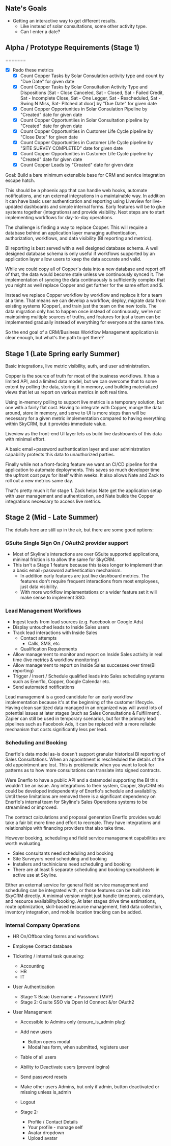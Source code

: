 ## Nate's Goals

- Getting an interactive way to get different results.
  - Like instead of solar consultations, some other activity type.
  - Can I enter a date?

## Alpha / Prototype Requirements (Stage 1)

=======

- [x] Redo these metrics
  - [x] Count Copper Tasks by Solar Consulation activity type and count by "Due Date" for given date
  - [x] Count Copper Tasks by Solar Consultation Activity Type and Dispositions [Sat - Close Canceled, Sat - Closed, Sat - Failed Credit, Sat - Incomplete Close, Sat - One Legger, Sat - Rescheduled, Sat - Swing N Miss, Sat- Pitched at door] by "Due Date" for given date
  - [x] Count Copper Opportunities in Solar Consulation Pipeline by "Created" date for given date
  - [x] Count Copper Opportuntiies in Solar Consultation pipeline by "Created" date for given date
  - [x] Count Copper Opportunities in Customer Life Cycle pipeline by "Close Date" for given date
  - [x] Count Copper Opportunities in Customer Life Cycle pipeline by "SITE SURVEY COMPLETED" date for given date
  - [x] Count Copper Opportunities in Customer Life Cycle pipeline by "Created" date for given date
  - [x] Count Copper Leads by "Created" date for given date

Goal: Build a bare minimum extensible base for CRM and service integration escape hatch.

This should be a phoenix app that can handle web hooks, automate notifications, and run external integrations
in a maintainable way. In addition it can have basic user authentication and reporting using Liveview
for live-updated dashboards and simple internal forms. Early features will be to glue systems together (integrations)
and provide visibility. Next steps are to start implementing workflows for day-to-day operations.

The challenge is finding a way to replace Copper. This will require a database behind an application layer
managing authentication, authorization, workflows, and data visibility (BI reporting and metrics).

BI reporting is best served with a well designed database schema. A well designed database schema is only useful
if workflows supported by an application layer allow users to keep the data accurate and valid.

While we could copy all of Copper's data into a new database and report off of that, the data would become stale unless we continuously synced it. The implementation of syncing the data continuously is sufficiently complex that you might as well replace Copper and get further for the same effort and \$.

Instead we replace Copper workflow by workflow and replace it for a team at a time. That means we can develop a workflow, deploy, migrate data from existing systems (Copper), and train just the team on the new tools. The data migration only has to happen once instead of continuously, we're not maintaining multiple sources of truths, and features for just a team can be implemented gradually instead of everything for everyone at the same time.

So the end goal of a CRM/Business Workflow Management application is clear enough, but what's the path to get there?

## Stage 1 (Late Spring early Summer)

Basic integrations, live metric visibility, auth, and user administration.

Copper is the source of truth for most of the business workflows. It has a limited API, and a limited data model, but
we can overcome that to some extent by polling the data, storing it in memory, and building materialized views that let
us report on various metrics in soft real time.

Using in-memory polling to support live metrics is a temporary solution, but one with a fairly flat cost. Having to integrate with Copper, munge the data around, store in memory, and serve to UI is more steps than will be necessary for a given metric implementation compared to having everything within SkyCRM, but it provides immediate value.

Liveview as the front-end UI layer lets us build live dashboards of this data with minimal effort.

A basic email+password authentication layer and user administration capability protects this data to unauthorized parties.

Finally while not a front-facing feature we want an CI/CD pipeline for the application to automate deployments. This saves so much developer time the upfront cost pays for itself within weeks. It also allows Nate and Zack to roll out a new metrics same day.

That's pretty much it for stage 1. Zack helps Nate get the application setup with user management and authentication,
and Nate builds the Copper integrations necessary to access live metrics.

## Stage 2 (Mid - Late Summer)

The details here are still up in the air, but there are some good options:

### GSuite Single Sign On / OAuth2 provider support

- Most of Skyline's interactions are over GSuite supported applications, minimal friction is to allow the same for SkyCRM.
- This isn't a Stage 1 feature because this takes longer to implement than a basic email+password authentication mechanism.
  - In addition early features are just live dashboard metrics. The features don't require frequent interactions from most employees, just data visibility.
  - With more workflow implementations or a wider feature set it will make sense to implement SSO.

### Lead Management Workflows

- Ingest leads from lead sources (e.g. Facebook or Google Ads)
- Display untouched leads to Inside Sales users
- Track lead interactions with Inside Sales
  - Contact attempts
    - Calls, SMS, etc
  - Qualification Requirements
- Allow management to monitor and report on Inside Sales activity in real time (live metrics & workflow monitoring)
- Allow management to report on Inside Sales successes over time(BI reporting)
- Trigger / Insert / Schedule qualified leads into Sales scheduling systems such as Enerflo, Copper, Google Calendar etc.
- Send automated notifications

Lead management is a good candidate for an early workflow implementation because it's at the beginning of the customer lifecycle. Having clean sanitized data managed in an organized way will avoid lots of potential issues at later stages (such as Sales Consultations & Fulfillment). Zapier can still be used in temporary scenarios, but for the primary lead pipelines such as Facebook Ads, it can be replaced with a more reliable mechanism that costs significantly less per lead.

### Scheduling and Booking

Enerflo's data model as-is doesn't support granular historical BI reporting of Sales Consultations. When an appointment is rescheduled the details of the old appointment are lost. This is problematic when you want to look for patterns as to how more consultations can translate into signed contracts.

Were Enerflo to have a public API and a datamodel supporting the BI this wouldn't be an issue. Any integrations to their system, Copper, SkyCRM etc could be developed independently of Enerflo's schedule and availability. Until these limitations are removed there is a significant dependency on Enerflo's internal team for Skyline's Sales Operations systems to be streamlined or improved.

The contract calculations and proposal generation Enerflo provides would take a fair bit more time and effort to recreate. They have integrations and relationships with financing providers that also take time.

However booking, scheduling and field service management capabilities are worth evaluating.

- Sales consultants need scheduling and booking
- Site Surveyors need scheduling and booking
- Installers and techinicians need scheduling and booking
- There are at least 5 separate scheduling and booking spreadsheets in active use at Skyline.

Either an external service for general field service management and scheduling can be integrated with, or those features can be built into SkyCRM directly. A minimal version might just handle timezones, calendars, and resource availability/booking. At later stages drive time estimations, route optimization, skill-based resource management, field data collection, inventory integration, and mobile location tracking can be added.

### Internal Company Operations

- HR On/Offboarding forms and workflows
- Employee Contact database
- Ticketing / internal task queueing:

  - Accounting
  - HR
  - IT

- User Authentication

  - Stage 1: Basic Username + Password (MVP)
  - Stage 2: Gsuite SSO via Open Id Connect &/or OAuth2

- User Management

  - Accessible to Admins only (ensure_is_admin plug)
  - Add new users
    - Button opens modal
    - Modal has form, when submitted, registers user
  - Table of all users
  - Ability to Deactivate users (prevent logins)
  - Send password resets
  - Make other users Admins, but only if admin, button deactivated or missing unless is_admin
  - Logout

  - Stage 2:
    - Profile / Contact Details
    - Your profile - manage self
    - Avatar dropdown
    - Upload avatar
